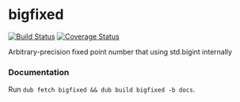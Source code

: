 # bigfixed

[![Build Status](https://travis-ci.org/kotet/bigfixed.svg?branch=master)](https://travis-ci.org/kotet/bigfixed)
[![Coverage Status](https://coveralls.io/repos/github/kotet/bigfixed/badge.svg)](https://coveralls.io/github/kotet/bigfixed)

Arbitrary-precision fixed point number that using std.bigint internally

### Documentation

Run `dub fetch bigfixed && dub build bigfixed -b docs`.